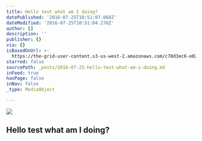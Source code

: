 ```yaml
---
title: Hello test what am I doing?
datePublished: '2016-07-25T10:51:07.068Z'
dateModified: '2016-07-25T10:51:04.276Z'
author: []
description: ''
publisher: {}
via: {}
isBasedOnUrl: >-
  https://the-grid-user-content.s3-us-west-2.amazonaws.com/c78d3ec6-e022-4cd9-ba26-a697ae1102d4.jpg
starred: false
sourcePath: _posts/2016-07-25-hello-test-what-am-i-doing.md
inFeed: true
hasPage: false
inNav: false
_type: MediaObject

---
```

![](https://the-grid-user-content.s3-us-west-2.amazonaws.com/c78d3ec6-e022-4cd9-ba26-a697ae1102d4.jpg)

## Hello **test** what am I doing?